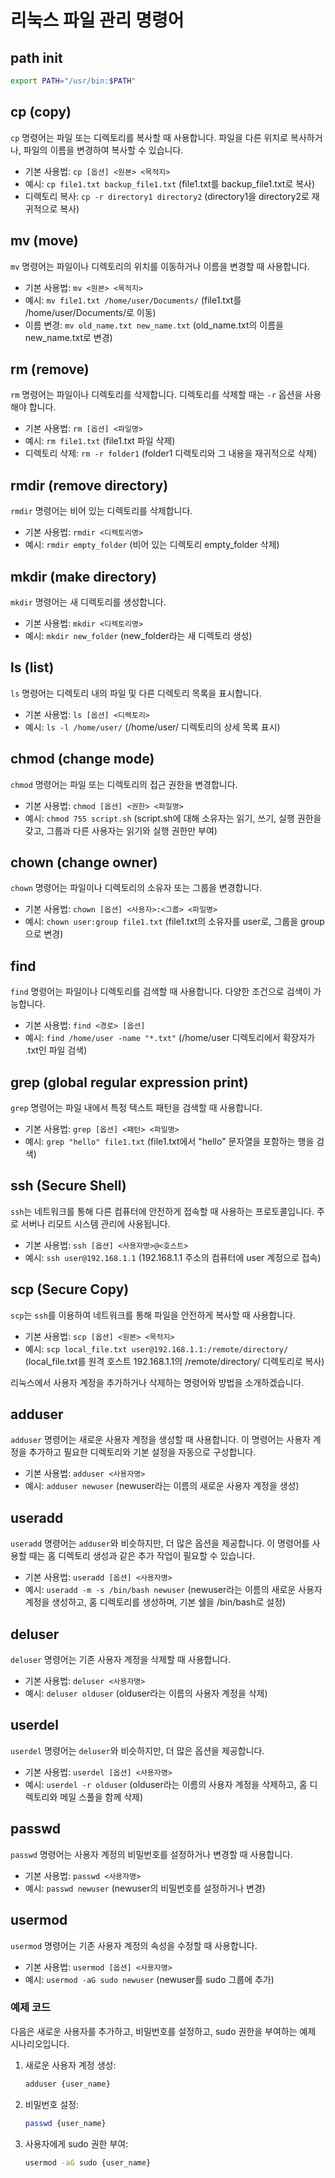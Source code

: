 # 리눅스 파일 관리 명령어

## path init
```bash
export PATH="/usr/bin:$PATH"
```

## cp (copy)
`cp` 명령어는 파일 또는 디렉토리를 복사할 때 사용합니다. 파일을 다른 위치로 복사하거나, 파일의 이름을 변경하여 복사할 수 있습니다.

- 기본 사용법: `cp [옵션] <원본> <목적지>`
- 예시: `cp file1.txt backup_file1.txt` (file1.txt를 backup_file1.txt로 복사)
- 디렉토리 복사: `cp -r directory1 directory2` (directory1을 directory2로 재귀적으로 복사)

## mv (move)
`mv` 명령어는 파일이나 디렉토리의 위치를 이동하거나 이름을 변경할 때 사용합니다.

- 기본 사용법: `mv <원본> <목적지>`
- 예시: `mv file1.txt /home/user/Documents/` (file1.txt를 /home/user/Documents/로 이동)
- 이름 변경: `mv old_name.txt new_name.txt` (old_name.txt의 이름을 new_name.txt로 변경)

## rm (remove)
`rm` 명령어는 파일이나 디렉토리를 삭제합니다. 디렉토리를 삭제할 때는 `-r` 옵션을 사용해야 합니다.

- 기본 사용법: `rm [옵션] <파일명>`
- 예시: `rm file1.txt` (file1.txt 파일 삭제)
- 디렉토리 삭제: `rm -r folder1` (folder1 디렉토리와 그 내용을 재귀적으로 삭제)

## rmdir (remove directory)
`rmdir` 명령어는 비어 있는 디렉토리를 삭제합니다.

- 기본 사용법: `rmdir <디렉토리명>`
- 예시: `rmdir empty_folder` (비어 있는 디렉토리 empty_folder 삭제)

## mkdir (make directory)
`mkdir` 명령어는 새 디렉토리를 생성합니다.

- 기본 사용법: `mkdir <디렉토리명>`
- 예시: `mkdir new_folder` (new_folder라는 새 디렉토리 생성)

## ls (list)
`ls` 명령어는 디렉토리 내의 파일 및 다른 디렉토리 목록을 표시합니다.

- 기본 사용법: `ls [옵션] <디렉토리>`
- 예시: `ls -l /home/user/` (/home/user/ 디렉토리의 상세 목록 표시)

## chmod (change mode)
`chmod` 명령어는 파일 또는 디렉토리의 접근 권한을 변경합니다.

- 기본 사용법: `chmod [옵션] <권한> <파일명>`
- 예시: `chmod 755 script.sh` (script.sh에 대해 소유자는 읽기, 쓰기, 실행 권한을 갖고, 그룹과 다른 사용자는 읽기와 실행 권한만 부여)

## chown (change owner)
`chown` 명령어는 파일이나 디렉토리의 소유자 또는 그룹을 변경합니다.

- 기본 사용법: `chown [옵션] <사용자>:<그룹> <파일명>`
- 예시: `chown user:group file1.txt` (file1.txt의 소유자를 user로, 그룹을 group으로 변경)

## find
`find` 명령어는 파일이나 디렉토리를 검색할 때 사용합니다. 다양한 조건으로 검색이 가능합니다.

- 기본 사용법: `find <경로> [옵션]`
- 예시: `find /home/user -name "*.txt"` (/home/user 디렉토리에서 확장자가 .txt인 파일 검색)

## grep (global regular expression print)
`grep` 명령어는 파일 내에서 특정 텍스트 패턴을 검색할 때 사용합니다.

- 기본 사용법: `grep [옵션] <패턴> <파일명>`
- 예시: `grep "hello" file1.txt` (file1.txt에서 "hello" 문자열을 포함하는 행을 검색)
  
## ssh (Secure Shell)
`ssh`는 네트워크를 통해 다른 컴퓨터에 안전하게 접속할 때 사용하는 프로토콜입니다. 주로 서버나 리모트 시스템 관리에 사용됩니다.

- 기본 사용법: `ssh [옵션] <사용자명>@<호스트>`
- 예시: `ssh user@192.168.1.1` (192.168.1.1 주소의 컴퓨터에 user 계정으로 접속)

## scp (Secure Copy)
`scp`는 `ssh`를 이용하여 네트워크를 통해 파일을 안전하게 복사할 때 사용합니다.

- 기본 사용법: `scp [옵션] <원본> <목적지>`
- 예시: `scp local_file.txt user@192.168.1.1:/remote/directory/` (local_file.txt를 원격 호스트 192.168.1.1의 /remote/directory/ 디렉토리로 복사)

리눅스에서 사용자 계정을 추가하거나 삭제하는 명령어와 방법을 소개하겠습니다.

## adduser
`adduser` 명령어는 새로운 사용자 계정을 생성할 때 사용합니다. 이 명령어는 사용자 계정을 추가하고 필요한 디렉토리와 기본 설정을 자동으로 구성합니다.

- 기본 사용법: `adduser <사용자명>`
- 예시: `adduser newuser` (newuser라는 이름의 새로운 사용자 계정을 생성)

## useradd
`useradd` 명령어는 `adduser`와 비슷하지만, 더 많은 옵션을 제공합니다. 이 명령어를 사용할 때는 홈 디렉토리 생성과 같은 추가 작업이 필요할 수 있습니다.

- 기본 사용법: `useradd [옵션] <사용자명>`
- 예시: `useradd -m -s /bin/bash newuser` (newuser라는 이름의 새로운 사용자 계정을 생성하고, 홈 디렉토리를 생성하며, 기본 쉘을 /bin/bash로 설정)

## deluser
`deluser` 명령어는 기존 사용자 계정을 삭제할 때 사용합니다.

- 기본 사용법: `deluser <사용자명>`
- 예시: `deluser olduser` (olduser라는 이름의 사용자 계정을 삭제)

## userdel
`userdel` 명령어는 `deluser`와 비슷하지만, 더 많은 옵션을 제공합니다.

- 기본 사용법: `userdel [옵션] <사용자명>`
- 예시: `userdel -r olduser` (olduser라는 이름의 사용자 계정을 삭제하고, 홈 디렉토리와 메일 스풀을 함께 삭제)

## passwd
`passwd` 명령어는 사용자 계정의 비밀번호를 설정하거나 변경할 때 사용합니다.

- 기본 사용법: `passwd <사용자명>`
- 예시: `passwd newuser` (newuser의 비밀번호를 설정하거나 변경)

## usermod
`usermod` 명령어는 기존 사용자 계정의 속성을 수정할 때 사용합니다.

- 기본 사용법: `usermod [옵션] <사용자명>`
- 예시: `usermod -aG sudo newuser` (newuser를 sudo 그룹에 추가)

### 예제 코드
다음은 새로운 사용자를 추가하고, 비밀번호를 설정하고, sudo 권한을 부여하는 예제 시나리오입니다.

1. 새로운 사용자 계정 생성:
   ```bash
   adduser {user_name}
   ```
2. 비밀번호 설정:
   ```bash
   passwd {user_name}
   ```
3. 사용자에게 sudo 권한 부여:
   ```bash
   usermod -aG sudo {user_name}
   ```
